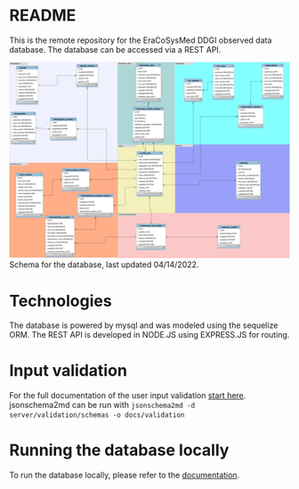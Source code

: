 # README

This is the remote repository for the EraCoSysMed DDGI observed data database.
The database can be accessed via a REST API.

<img src="./schema/database_schema_14_04_2022.svg">
Schema for the database, last updated 04/14/2022.

# Technologies
The database is powered by mysql and was modeled using the sequelize ORM.
The REST API is developed in NODE.JS using EXPRESS.JS for routing. 

# Input validation

For the full documentation of the user input validation [start here](./docs/validation/_profile.md).
jsonschema2md can be run with 
```jsonschema2md -d server/validation/schemas -o docs/validation```


# Running the database locally

To run the database locally, please refer to the [documentation](./docs/running_locally/README.md).
